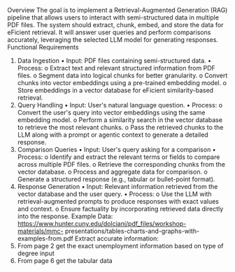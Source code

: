 Overview
The goal is to implement a Retrieval-Augmented Generation (RAG) pipeline that allows users to
interact with semi-structured data in multiple PDF files. The system should extract, chunk,
embed, and store the data for eFicient retrieval. It will answer user queries and perform
comparisons accurately, leveraging the selected LLM model for generating responses.
Functional Requirements
1. Data Ingestion
• Input: PDF files containing semi-structured data.
• Process:
o Extract text and relevant structured information from PDF files.
o Segment data into logical chunks for better granularity.
o Convert chunks into vector embeddings using a pre-trained embedding model.
o Store embeddings in a vector database for eFicient similarity-based retrieval.
2. Query Handling
• Input: User's natural language question.
• Process:
o Convert the user's query into vector embeddings using the same embedding
model.
o Perform a similarity search in the vector database to retrieve the most relevant
chunks.
o Pass the retrieved chunks to the LLM along with a prompt or agentic context to
generate a detailed response.
3. Comparison Queries
• Input: User's query asking for a comparison
• Process:
o Identify and extract the relevant terms or fields to compare across multiple PDF
files.
o Retrieve the corresponding chunks from the vector database.
o Process and aggregate data for comparison.
o Generate a structured response (e.g., tabular or bullet-point format).
4. Response Generation
• Input: Relevant information retrieved from the vector database and the user query.
• Process:
o Use the LLM with retrieval-augmented prompts to produce responses with exact
values and context.
o Ensure factuality by incorporating retrieved data directly into the response.
Example Data:
https://www.hunter.cuny.edu/dolciani/pdf_files/workshop-materials/mmc-
presentations/tables-charts-and-graphs-with-examples-from.pdf
Extract accurate information:
1. From page 2 get the exact unemployment information based on type of degree input
2. From page 6 get the tabular data
